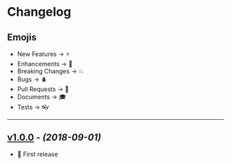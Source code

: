 # Changelog

## Emojis

- New Features -> :zap:
- Enhancements -> :star2:
- Breaking Changes -> :boom:
- Bugs -> :beetle:
- Pull Requests -> :book:
- Documents -> :mortar_board:
- Tests -> :eyeglasses:

---

## [v1.0.0](https://github.com/ardalanamini/prototyped.js/releases/tag/v1.0.0) - *(2018-09-01)*

- :tada: First release
